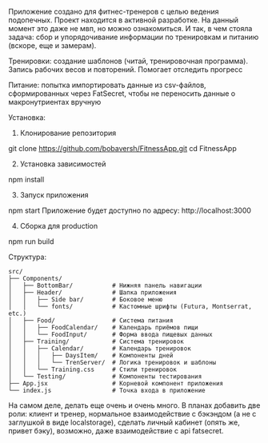 Приложение создано для фитнес-тренеров с целью ведения подопечных. Проект находится в активной разработке. На данный момент это даже не мвп, но можно ознакомиться. И так, в чем стояла задача: сбор и упорядочивание информации по тренировкам и питанию (вскоре, еще и замерам). 

Тренировки: создание шаблонов (читай, тренировочная программа). Запись рабочих весов и повторений. Помогает отследить прогресс

Питание: попытка импортировать данные из csv-файлов, сформированных через FatSecret, чтобы не переносить данные о макронутриентах вручную



Установка:
1. Клонирование репозитория

git clone https://github.com/bobaversh/FitnessApp.git
cd FitnessApp


2. Установка зависимостей

npm install


3. Запуск приложения

npm start
Приложение будет доступно по адресу: http://localhost:3000

4. Сборка для production

npm run build


  Структура: 

```
src/
├── Components/
│   ├── BottomBar/           # Нижняя панель навигации
│   ├── Header/              # Шапка приложения
│   │   ├── Side bar/        # Боковое меню
│   │   └── fonts/           # Кастомные шрифты (Futura, Montserrat, etc.)
│   ├── Food/                # Система питания
│   │   ├── FoodCalendar/    # Календарь приёмов пищи
│   │   └── FoodInput/       # Форма ввода пищевых данных
│   ├── Training/            # Система тренировок
│   │   ├── Calendar/        # Календарь тренировок
│   │   │   ├── DaysItem/    # Компоненты дней
│   │   │   └── TrenServer/  # Логика тренировок и шаблоны
│   │   └── Training.css     # Стили тренировок
│   └── Testing/             # Компоненты тестирования
├── App.jsx                  # Корневой компонент приложения
└── index.js                 # Точка входа в приложение
```

На самом деле, делать еще очень и очень много. В планах добавить две роли: клиент и тренер, нормальное взаимодействие с бэкэндом (а не с заглушкой в виде localstorage), сделать личный кабинет (опять же, привет бэку), возможно, даже взаимодействие с api fatsecret. 
